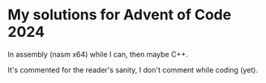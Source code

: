  # My solutions for Advent of Code 2024

 In assembly (nasm x64) while I can, then maybe C++.

 It's commented for the reader's sanity, I don't comment while coding (yet).

